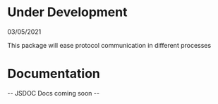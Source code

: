 # Under Development
03/05/2021

This package will ease protocol communication in different processes

# Documentation 
-- JSDOC Docs coming soon --